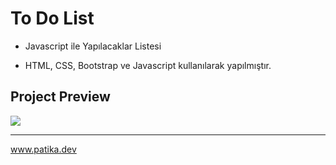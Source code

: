# To Do List 
- Javascript ile Yapılacaklar Listesi

- HTML, CSS, Bootstrap ve Javascript kullanılarak yapılmıştır.

 ## Project Preview
 ![](images/Yap%C4%B1lacaklar-Listesi.gif)
***
 www.patika.dev
